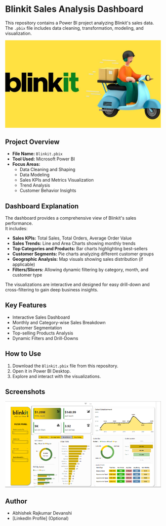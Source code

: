 # Blinkit Sales Analysis Dashboard

This repository contains a Power BI project analyzing Blinkit's sales data.  
The `.pbix` file includes data cleaning, transformation, modeling, and visualization.

![Blinkit Logo](https://github.com/Abhishek199820/Blinkit-Data/blob/main/Blinkit.png)

## Project Overview

- **File Name:** `Blinkit.pbix`
- **Tool Used:** Microsoft Power BI
- **Focus Areas:**
  - Data Cleaning and Shaping
  - Data Modeling
  - Sales KPIs and Metrics Visualization
  - Trend Analysis
  - Customer Behavior Insights

## Dashboard Explanation

The dashboard provides a comprehensive view of Blinkit's sales performance.  
It includes:

- **Sales KPIs:** Total Sales, Total Orders, Average Order Value
- **Sales Trends:** Line and Area Charts showing monthly trends
- **Top Categories and Products:** Bar charts highlighting best-sellers
- **Customer Segments:** Pie charts analyzing different customer groups
- **Geographic Analysis:** Map visuals showing sales distribution (if applicable)
- **Filters/Slicers:** Allowing dynamic filtering by category, month, and customer type

The visualizations are interactive and designed for easy drill-down and cross-filtering to gain deep business insights.

## Key Features

- Interactive Sales Dashboard
- Monthly and Category-wise Sales Breakdown
- Customer Segmentation
- Top-selling Products Analysis
- Dynamic Filters and Drill-Downs

## How to Use

1. Download the `Blinkit.pbix` file from this repository.
2. Open it in Power BI Desktop.
3. Explore and interact with the visualizations.

## Screenshots

![Blinkit Dashboard](https://github.com/Abhishek199820/Blinkit-Data/blob/main/Blinkit-Dashboard.png)

## Author

- Abhishek Rajkumar Devanshi
- [LinkedIn Profile] (Optional)
